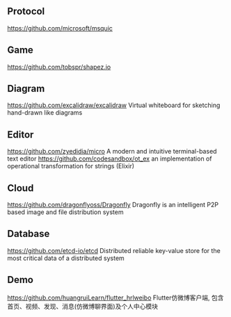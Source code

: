## Protocol

https://github.com/microsoft/msquic

## Game

https://github.com/tobspr/shapez.io

## Diagram

https://github.com/excalidraw/excalidraw Virtual whiteboard for sketching hand-drawn like diagrams

## Editor

https://github.com/zyedidia/micro A modern and intuitive terminal-based text editor
https://github.com/codesandbox/ot_ex an implementation of operational transformation for strings (Elixir)

## Cloud

https://github.com/dragonflyoss/Dragonfly Dragonfly is an intelligent P2P based image and file distribution system

## Database

https://github.com/etcd-io/etcd Distributed reliable key-value store for the most critical data of a distributed system

## Demo

https://github.com/huangruiLearn/flutter_hrlweibo Flutter仿微博客户端, 包含首页、视频、发现、消息(仿微博聊界面)及个人中心模块
